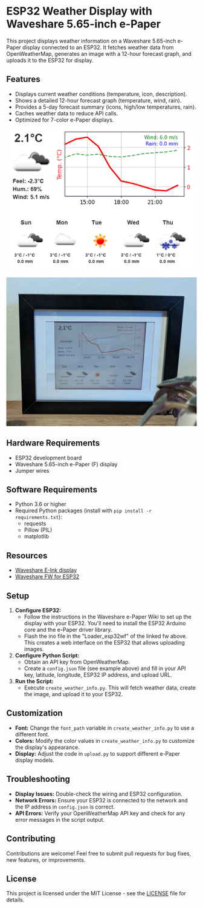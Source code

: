 # ESP32 Weather Display with Waveshare 5.65-inch e-Paper

This project displays weather information on a Waveshare 5.65-inch e-Paper display connected to an ESP32. It fetches weather data from OpenWeatherMap, generates an image with a 12-hour forecast graph, and uploads it to the ESP32 for display.

## Features

* Displays current weather conditions (temperature, icon, description).
* Shows a detailed 12-hour forecast graph (temperature, wind, rain).
* Provides a 5-day forecast summary (icons, high/low temperatures, rain).
* Caches weather data to reduce API calls.
* Optimized for 7-color e-Paper displays.

![Alt text](images/weather.png)

![Alt text](images/build.jpg)

## Hardware Requirements

* ESP32 development board
* Waveshare 5.65-inch e-Paper (F) display
* Jumper wires

## Software Requirements

* Python 3.6 or higher
* Required Python packages (install with `pip install -r requirements.txt`):
    * requests
    * Pillow (PIL)
    * matplotlib

## Resources

* [Waveshare E-Ink display](https://www.waveshare.com/wiki/E-Paper_ESP32_Driver_Board)
* [Waveshare FW for ESP32](https://files.waveshare.com/upload/5/50/E-Paper_ESP32_Driver_Board_Code.7z)

## Setup

1. **Configure ESP32:**
   * Follow the instructions in the Waveshare e-Paper Wiki to set up the display with your ESP32. You'll need to install the ESP32 Arduino core and the e-Paper driver library.
   * Flash the ino file in the "Loader_esp32wf" of the linked fw above. This creates a web interface on the ESP32 that allows uploading images.
2. **Configure Python Script:**
   * Obtain an API key from OpenWeatherMap.
   * Create a `config.json` file (see example above) and fill in your API key, latitude, longitude, ESP32 IP address, and upload URL.
3. **Run the Script:**
   * Execute `create_weather_info.py`. This will fetch weather data, create the image, and upload it to your ESP32.

## Customization

* **Font:** Change the `font_path` variable in `create_weather_info.py` to use a different font.
* **Colors:** Modify the color values in `create_weather_info.py` to customize the display's appearance.
* **Display:** Adjust the code in `upload.py` to support different e-Paper display models.

## Troubleshooting

* **Display Issues:** Double-check the wiring and ESP32 configuration.
* **Network Errors:** Ensure your ESP32 is connected to the network and the IP address in `config.json` is correct.
* **API Errors:** Verify your OpenWeatherMap API key and check for any error messages in the script output.

## Contributing

Contributions are welcome! Feel free to submit pull requests for bug fixes, new features, or improvements.

## License

This project is licensed under the MIT License - see the [LICENSE](LICENSE) file for details.